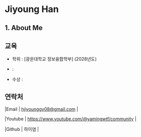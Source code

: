 # Jiyoung Han

## 1. About Me

## 교육
   - 학위 : [광운대학교 정보융합학부] (2028년도)

   -  :
   
   - 수상 : 


## 연락처

   |Email   | hjiyounggy08@gmail.com                         |
   
   |Youtube | <https://www.youtube.com/@yamingwtf/community> |
   
   |Github  | 하이염                                         |
   

